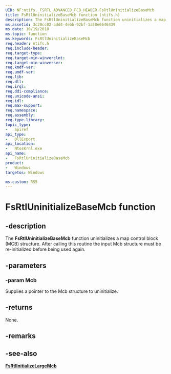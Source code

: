 ```yaml
---
UID: NF:ntifs._FSRTL_ADVANCED_FCB_HEADER.FsRtlUninitializeBaseMcb
title: FsRtlUninitializeBaseMcb function (ntifs.h)
description: The FsRtlUninitializeBaseMcb function uninitializes a map control block (MCB) structure.  After calling this routine the input Mcb structure must be re-initialized before being used again.
ms.assetid: 3c20cc02-add4-4ebb-92bf-1a50e6646439
ms.date: 10/19/2018
ms.topic: function
ms.keywords: FsRtlUninitializeBaseMcb
req.header: ntifs.h
req.include-header:
req.target-type:
req.target-min-winverclnt:
req.target-min-winversvr:
req.kmdf-ver:
req.umdf-ver:
req.lib:
req.dll:
req.irql: 
req.ddi-compliance:
req.unicode-ansi:
req.idl:
req.max-support:
req.namespace:
req.assembly:
req.type-library: 
topic_type: 
-	apiref
api_type: 
-	DllExport
api_location: 
-	NtosKrnl.exe
api_name: 
-	FsRtlUninitializeBaseMcb
product:
-	Windows
targetos: Windows

ms.custom: RS5
---
```


# FsRtlUninitializeBaseMcb function


## -description
The **FsRtlUninitializeBaseMcb** function uninitializes a map control block (MCB) structure.  After calling this routine the input Mcb structure must be re-initialized before being used again.

## -parameters

### -param Mcb
Supplies a pointer to the Mcb structure to uninitialize.

## -returns
None.

## -remarks

## -see-also

[**FsRtlInitializeLargeMcb**](https://docs.microsoft.com/windows-hardware/drivers/ddi/content/ntifs/nf-ntifs-_fsrtl_advanced_fcb_header-fsrtlinitializelargemcb)
